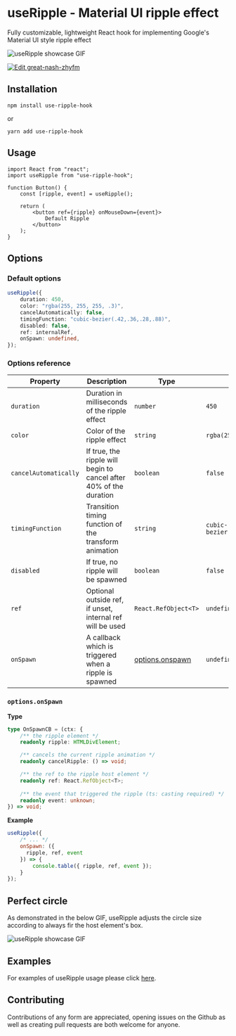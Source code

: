 # useRipple - Material UI ripple effect
Fully customizable, lightweight React hook for implementing Google's Material UI style ripple effect


![useRipple showcase GIF](https://i.imgur.com/P844g7d.gif "useRipple showcase")

[![Edit great-nash-zhyfm](https://codesandbox.io/static/img/play-codesandbox.svg)](https://codesandbox.io/s/great-nash-zhyfm?fontsize=14&hidenavigation=1&theme=dark)

## Installation
```
npm install use-ripple-hook
```
or
```
yarn add use-ripple-hook
```

## Usage
```tsx
import React from "react";
import useRipple from "use-ripple-hook";

function Button() {
    const [ripple, event] = useRipple();

    return (
        <button ref={ripple} onMouseDown={event}>
            Default Ripple
        </button>
    );
}
```

## Options
### Default options
```ts
useRipple({
    duration: 450,
    color: "rgba(255, 255, 255, .3)",
    cancelAutomatically: false,
    timingFunction: "cubic-bezier(.42,.36,.28,.88)",
    disabled: false,
    ref: internalRef,
    onSpawn: undefined,
});
```
### Options reference
| Property              | Description                                                        | Type                               | Default                         | Optional |
| --------------------- | ------------------------------------------------------------------ | ---------------------------------- | ------------------------------- | -------- |
| `duration`            | Duration in milliseconds of the ripple effect                      | `number`                           | `450`                           | ✔️        |
| `color`               | Color of the ripple effect                                         | `string`                           | `rgba(255, 255, 255, .3)`       | ✔️        |
| `cancelAutomatically` | If true, the ripple will begin to cancel after 40% of the duration | `boolean`                          | `false`                         | ✔️        |
| `timingFunction`      | Transition timing function of the transform animation              | `string`                           | `cubic-bezier(.42,.36,.28,.88)` | ✔️        |
| `disabled`            | If true, no ripple will be spawned                                 | `boolean`                          | `false`                         | ✔️        |
| `ref`                 | Optional outside ref, if unset, internal ref will be used          | `React.RefObject<T>`               | `undefined`                     | ✔️        |
| `onSpawn`             | A callback which is triggered when a ripple is spawned             | [options.onspawn](#optionsonspawn) | `undefined`                     | ✔️        |

### `options.onSpawn`
**Type**
```ts
type OnSpawnCB = (ctx: {
    /** the ripple element */
    readonly ripple: HTMLDivElement;

    /** cancels the current ripple animation */
    readonly cancelRipple: () => void;

    /** the ref to the ripple host element */
    readonly ref: React.RefObject<T>;
    
    /** the event that triggered the ripple (ts: casting required) */
    readonly event: unknown;
}) => void;
```
**Example**
```js
useRipple({
    /* ... */
    onSpawn: ({
      ripple, ref, event  
    }) => {
        console.table({ ripple, ref, event });
    }
});
```

## Perfect circle
As demonstrated in the below GIF, useRipple adjusts the circle size according to always fir the host element's box.

![useRipple showcase GIF](https://i.imgur.com/OU9YJAh.gif "image Title")

## Examples
For examples of useRipple usage please click [here](https://codesandbox.io/s/great-nash-zhyfm?file=/src/App.tsx).

## Contributing
Contributions of any form are appreciated, opening issues on the Github as well as creating pull requests are both welcome for anyone.